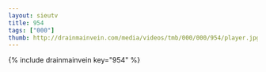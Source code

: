 ```yaml
--- 
layout: sieutv
title: 954
tags: ["000"]
thumb: http://drainmainvein.com/media/videos/tmb/000/000/954/player.jpg
---
```

{% include drainmainvein key="954" %} 
